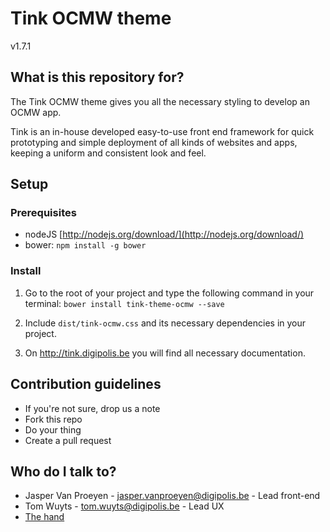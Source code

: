 # Tink OCMW theme

v1.7.1

## What is this repository for?

The Tink OCMW theme gives you all the necessary styling to develop an OCMW app.

Tink is an in-house developed easy-to-use front end framework for quick prototyping and simple deployment of all kinds of websites and apps, keeping a uniform and consistent look and feel.

## Setup

### Prerequisites

* nodeJS [http://nodejs.org/download/](http://nodejs.org/download/)
* bower: `npm install -g bower`

### Install

1. Go to the root of your project and type the following command in your terminal:
   `bower install tink-theme-ocmw --save`

2. Include `dist/tink-ocmw.css` and its necessary dependencies in your project.

3. On http://tink.digipolis.be you will find all necessary documentation.

## Contribution guidelines

* If you're not sure, drop us a note
* Fork this repo
* Do your thing
* Create a pull request

## Who do I talk to?

* Jasper Van Proeyen - jasper.vanproeyen@digipolis.be - Lead front-end
* Tom Wuyts - tom.wuyts@digipolis.be - Lead UX
* [The hand](https://www.youtube.com/watch?v=_O-QqC9yM28)
